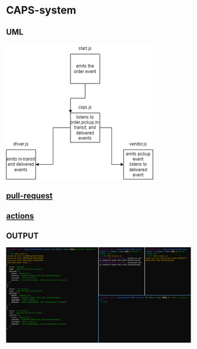# CAPS-system

## UML

![UML](./assets/class12.png)

## [pull-request](https://github.com/Mhsalameh/CAPS-system/pull/3)

## [actions](https://github.com/Mhsalameh/CAPS-system/actions)

## OUTPUT

![console log looks like](./assets/class12-output.png)
